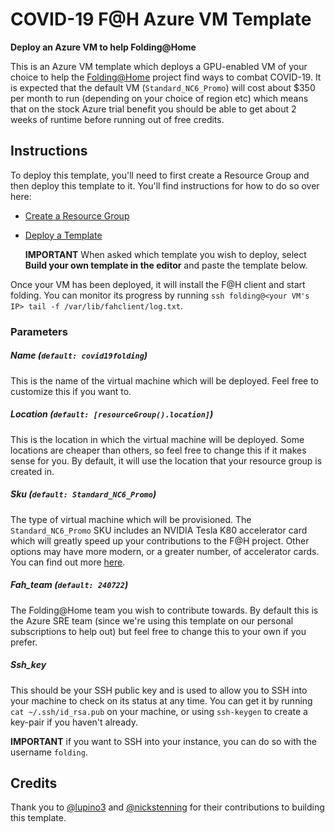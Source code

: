 # COVID-19 F@H Azure VM Template
**Deploy an Azure VM to help Folding@Home**

This is an Azure VM template which deploys a GPU-enabled VM of your choice to help the
[Folding@Home](https://foldingathome.org/) project find ways to combat COVID-19. It is
expected that the default VM (`Standard_NC6_Promo`) will cost about $350 per month to run
(depending on your choice of region etc) which means that on the stock Azure trial benefit
you should be able to get about 2 weeks of runtime before running out of free credits.

## Instructions
To deploy this template, you'll need to first create a Resource Group and then deploy this template to it.
You'll find instructions for how to do so over here:

 - [Create a Resource Group](https://docs.microsoft.com/en-us/azure/azure-resource-manager/templates/deploy-portal#create-a-resource-group)
 - [Deploy a Template](https://docs.microsoft.com/en-us/azure/azure-resource-manager/templates/deploy-portal#deploy-resources-from-custom-template)
    
    **IMPORTANT** When asked which template you wish to deploy, select **Build your own template in the editor** and paste the template below.

Once your VM has been deployed, it will install the F@H client and start folding. You can monitor its progress by running `ssh folding@<your VM's IP> tail -f /var/lib/fahclient/log.txt`.

### Parameters
##### Name (`default: covid19folding`)
This is the name of the virtual machine which will be deployed. Feel free to customize this if you want to.

##### Location (`default: [resourceGroup().location]`)
This is the location in which the virtual machine will be deployed. Some locations are cheaper than others, so feel free to change this if it makes sense for you. By default, it will use the location that your resource group is created in.

##### Sku (`default: Standard_NC6_Promo`)
The type of virtual machine which will be provisioned. The `Standard_NC6_Promo` SKU includes an NVIDIA Tesla K80 accelerator card which will greatly speed up your contributions to the F@H project. Other options may have more modern, or a greater number, of accelerator cards. You can find out more [here](https://docs.microsoft.com/en-us/azure/virtual-machines/sizes-gpu).

##### Fah_team (`default: 240722`)
The Folding@Home team you wish to contribute towards. By default this is the Azure SRE team (since we're using this template on our personal subscriptions to help out) but feel free to change this to your own if you prefer.

##### Ssh_key
This should be your SSH public key and is used to allow you to SSH into your machine to check on its status at any time. You can get it by running `cat ~/.ssh/id_rsa.pub` on your machine, or using `ssh-keygen` to create a key-pair if you haven't already.

**IMPORTANT** if you want to SSH into your instance, you can do so with the username `folding`.

## Credits
Thank you to [@lupino3](https://github.com/lupino3) and [@nickstenning](https://github.com/nickstenning) for their contributions to building this template.